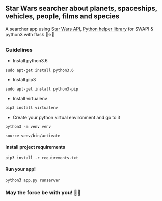 ## Star Wars searcher about planets, spaceships, vehicles, people, films and species

A searcher app using [Star Wars API](https://swapi.co/), [Python helper library](https://github.com/phalt/swapi-python) for SWAPI & python3 with flask :rocket::star::collision:

### Guidelines
* Install python3.6

``sudo apt-get install python3.6``

* Install pip3

``sudo apt-get install python3-pip``

* Install virtualenv

``pip3 install virtualenv``

* Create your python virtual environment and go to it

``python3 -m venv venv``

``source venv/bin/activate``

#### Install project requirements

``pip3 install -r requirements.txt``

#### Run your app!

``python3 app.py runserver``


### May the force be with you! :yellow_heart::sparkles:
